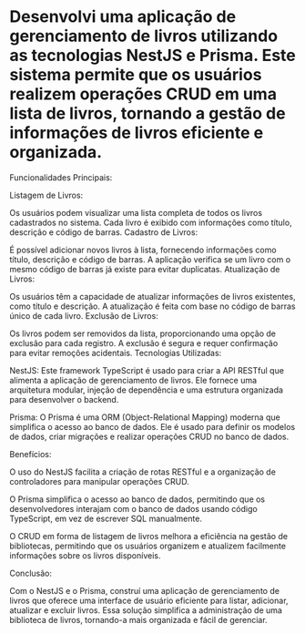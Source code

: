 
# Desenvolvi uma aplicação de gerenciamento de livros utilizando as tecnologias NestJS e Prisma. Este sistema permite que os usuários realizem operações CRUD em uma lista de livros, tornando a gestão de informações de livros eficiente e organizada.

Funcionalidades Principais:

Listagem de Livros:

Os usuários podem visualizar uma lista completa de todos os livros cadastrados no sistema.
Cada livro é exibido com informações como título, descrição e código de barras.
Cadastro de Livros:

É possível adicionar novos livros à lista, fornecendo informações como título, descrição e código de barras.
A aplicação verifica se um livro com o mesmo código de barras já existe para evitar duplicatas.
Atualização de Livros:

Os usuários têm a capacidade de atualizar informações de livros existentes, como título e descrição.
A atualização é feita com base no código de barras único de cada livro.
Exclusão de Livros:

Os livros podem ser removidos da lista, proporcionando uma opção de exclusão para cada registro.
A exclusão é segura e requer confirmação para evitar remoções acidentais.
Tecnologias Utilizadas:

NestJS: Este framework TypeScript é usado para criar a API RESTful que alimenta a aplicação de gerenciamento de livros. Ele fornece uma arquitetura modular, injeção de dependência e uma estrutura organizada para desenvolver o backend.

Prisma: O Prisma é uma ORM (Object-Relational Mapping) moderna que simplifica o acesso ao banco de dados. Ele é usado para definir os modelos de dados, criar migrações e realizar operações CRUD no banco de dados.

Benefícios:

O uso do NestJS facilita a criação de rotas RESTful e a organização de controladores para manipular operações CRUD.

O Prisma simplifica o acesso ao banco de dados, permitindo que os desenvolvedores interajam com o banco de dados usando código TypeScript, em vez de escrever SQL manualmente.

O CRUD em forma de listagem de livros melhora a eficiência na gestão de bibliotecas, permitindo que os usuários organizem e atualizem facilmente informações sobre os livros disponíveis.

Conclusão:

Com o NestJS e o Prisma, construí uma aplicação de gerenciamento de livros que oferece uma interface de usuário eficiente para listar, adicionar, atualizar e excluir livros. Essa solução simplifica a administração de uma biblioteca de livros, tornando-a mais organizada e fácil de gerenciar.

